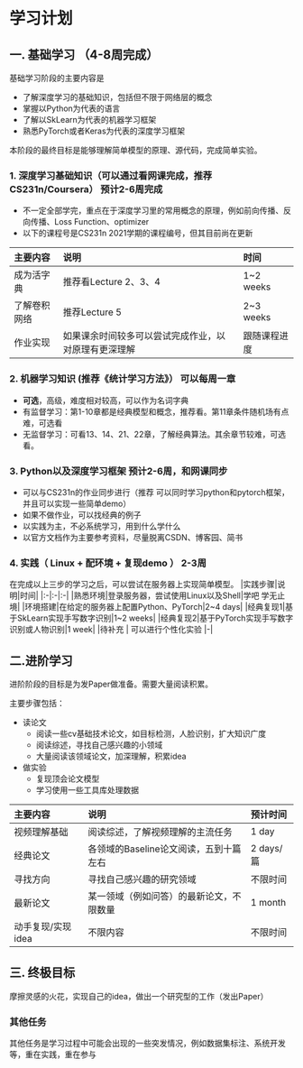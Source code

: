 # 学习计划

## 一. 基础学习 （4-8周完成）
基础学习阶段的主要内容是
 - 了解深度学习的基础知识，包括但不限于网络层的概念
 - 掌握以Python为代表的语言
 - 了解以SkLearn为代表的机器学习框架
 - 熟悉PyTorch或者Keras为代表的深度学习框架

本阶段的最终目标是能够理解简单模型的原理、源代码，完成简单实验。
### 1. 深度学习基础知识（可以通过看网课完成，推荐 CS231n/Coursera） 预计2-6周完成
- 不一定全部学完，重点在于深度学习里的常用概念的原理，例如前向传播、反向传播、Loss Function、optimizer
- 以下的课程号是CS231n 2021学期的课程编号，但其目前尚在更新

|主要内容|说明|时间|
|:-|:-|:-|
|成为活字典|推荐看Lecture 2、3、4|1~2 weeks|
|了解卷积网络|推荐Lecture 5|2~3 weeks|
|作业实现|如果课余时间较多可以尝试完成作业，以对原理有更深理解|跟随课程进度|

### 2. 机器学习知识 (推荐《统计学习方法》） 可以每周一章
- **可选**，高级，难度相对较高，可以作为名词字典
- 有监督学习：第1-10章都是经典模型和概念，推荐看。第11章条件随机场有点难，可选看
- 无监督学习：可看13、14、21、22章，了解经典算法。其余章节较难，可选看。


### 3. Python以及深度学习框架  预计2-6周，和网课同步
- 可以与CS231n的作业同步进行（推荐 可以同时学习python和pytorch框架，并且可以实现一些简单demo）
- 如果不做作业，可以找经典的例子
- 以实践为主，不必系统学习，用到什么学什么
- 以官方文档作为主要参考资料，尽量脱离CSDN、博客园、简书

### 4. 实践（ Linux + 配环境 + 复现demo ） 2-3周
在完成以上三步的学习之后，可以尝试在服务器上实现简单模型。
|实践步骤|说明|时间|
|:-|:-|:-|
|熟悉环境|登录服务器，尝试使用Linux以及Shell|学吧 学无止境|
|环境搭建|在给定的服务器上配置Python、PyTorch|2~4 days|
|经典复现1|基于SkLearn实现手写数字识别|1~2 weeks|
|经典复现2|基于PyTorch实现手写数字识别或人物识别|1 week|
|待补充 | 可以进行个性化实验 |-|


## 二.进阶学习
进阶阶段的目标是为发Paper做准备。需要大量阅读积累。

主要步骤包括：
- 读论文
    - 阅读一些cv基础技术论文，如目标检测，人脸识别，扩大知识广度
    - 阅读综述，寻找自己感兴趣的小领域
    - 大量阅读该领域论文，加深理解，积累idea
- 做实验
    - 复现顶会论文模型
    - 学习使用一些工具库处理数据

|主要内容|说明|预计时间|
|:-|:-|:-|
|视频理解基础|阅读综述，了解视频理解的主流任务|1 day|
|经典论文|各领域的Baseline论文阅读，五到十篇左右|2 days/篇|
|寻找方向|寻找自己感兴趣的研究领域 |不限时间 |
|最新论文|某一领域（例如问答）的最新论文，不限数量|1 month|
|动手复现/实现idea|不限内容|不限时间|


## 三. 终极目标
摩擦灵感的火花，实现自己的idea，做出一个研究型的工作（发出Paper）

### 其他任务
其他任务是学习过程中可能会出现的一些突发情况，例如数据集标注、系统开发等，重在实践，重在参与
